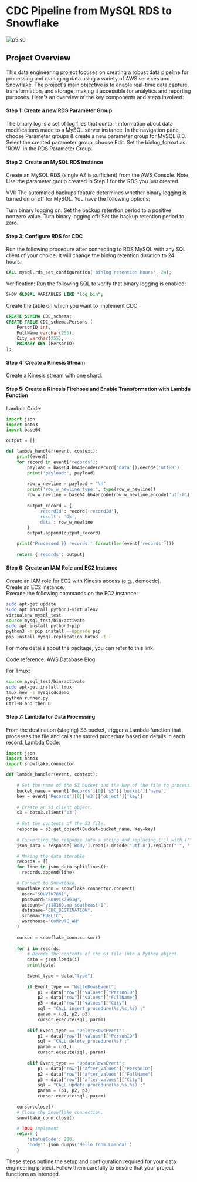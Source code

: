 # CDC Pipeline from MySQL RDS to Snowflake
![p5 s0](https://github.com/Souvik7861/PROJECTS/assets/120063616/c0bcc944-fd5c-4084-9e6d-34f0d3f5a32d)

## Project Overview
This data engineering project focuses on creating a robust data pipeline for processing and managing data using a variety of AWS services and Snowflake. The project's main objective is to enable real-time data capture, transformation, and storage, making it accessible for analytics and reporting purposes. Here's an overview of the key components and steps involved:

#### Step 1: Create a new RDS Parameter Group
The binary log is a set of log files that contain information about data modifications made to a MySQL server instance.
In the navigation pane, choose Parameter groups & create a new parameter group for MySQL 8.0.
Select the created parameter group, choose Edit.
Set the binlog_format as 'ROW' in the RDS Parameter Group.

#### Step 2: Create an MySQL RDS instance
Create an MySQL RDS (single AZ is sufficient) from the AWS Console.
Note: Use the parameter group created in Step 1 for the RDS you just created.

VVI: The automated backups feature determines whether binary logging is turned on or off for MySQL. You have the following options:

Turn binary logging on: Set the backup retention period to a positive nonzero value.
Turn binary logging off: Set the backup retention period to zero.
#### Step 3: Configure RDS for CDC
Run the following procedure after connecting to RDS MySQL with any SQL client of your choice. It will change the binlog retention duration to 24 hours.
```sql
CALL mysql.rds_set_configuration('binlog retention hours', 24);
```
Verification: Run the following SQL to verify that binary logging is enabled:

```sql
SHOW GLOBAL VARIABLES LIKE "log_bin";
```
Create the table on which you want to implement CDC:

```sql
CREATE SCHEMA CDC_schema;
CREATE TABLE CDC_schema.Persons (
    PersonID int,
    FullName varchar(255),
    City varchar(255),
    PRIMARY KEY (PersonID)
);
```
#### Step 4: Create a Kinesis Stream
Create a Kinesis stream with one shard.
#### Step 5: Create a Kinesis Firehose and Enable Transformation with Lambda Function
Lambda Code:
```python
import json
import boto3
import base64

output = []

def lambda_handler(event, context):
    print(event)
    for record in event['records']:
        payload = base64.b64decode(record['data']).decode('utf-8')
        print('payload:', payload)
        
        row_w_newline = payload + "\n"
        print('row_w_newline type:', type(row_w_newline))
        row_w_newline = base64.b64encode(row_w_newline.encode('utf-8'))
        
        output_record = {
            'recordId': record['recordId'],
            'result': 'Ok',
            'data': row_w_newline
        }
        output.append(output_record)

    print('Processed {} records.'.format(len(event['records'])))
    
    return {'records': output}
```
#### Step 6: Create an IAM Role and EC2 Instance
Create an IAM role for EC2 with Kinesis access (e.g., democdc).    
Create an EC2 instance.    
Execute the following commands on the EC2 instance:    
```bash
sudo apt-get update
sudo apt install python3-virtualenv
virtualenv mysql_test
source mysql_test/bin/activate
sudo apt install python3-pip
python3 -m pip install --upgrade pip
pip install mysql-replication boto3 -t .
```
For more details about the package, you can refer to this link.

Code reference: AWS Database Blog

For Tmux:
```bash
source mysql_test/bin/activate
sudo apt-get install tmux
tmux new -s mysqlcdcdemo
python runner.py
Ctrl+B and then D
```

#### Step 7: Lambda for Data Processing
From the destination (staging) S3 bucket, trigger a Lambda function that processes the file and calls the stored procedure based on details in each record.
Lambda Code:
```python
import json
import boto3
import snowflake.connector

def lambda_handler(event, context):
    
    # Get the name of the S3 bucket and the key of the file to process.
    bucket_name = event['Records'][0]['s3']['bucket']['name']
    key = event['Records'][0]['s3']['object']['key']
    
    # Create an S3 client object.
    s3 = boto3.client('s3')
    
    # Get the contents of the S3 file.
    response = s3.get_object(Bucket=bucket_name, Key=key)
    
    # Converting the response into a string and replacing ('') with ("")
    json_data = response['Body'].read().decode('utf-8').replace("'", '"')

    # Making the data iterable
    records = []
    for line in json_data.splitlines():
      records.append(line)

    # Connect to Snowflake.
    snowflake_conn = snowflake.connector.connect(
      user="SOUVIK7861",
      password="Souvik7861@",
      account="yi18169.ap-southeast-1",
      database="CDC_DESTINATION",
      schema="PUBLIC",
      warehouse="COMPUTE_WH"
    )
    
    cursor = snowflake_conn.cursor()
        
    for i in records:
        # Decode the contents of the S3 file into a Python object.
        data = json.loads(i) 
        print(data)
        
        Event_type = data["type"]
        
        if Event_type == "WriteRowsEvent":
            p1 = data["row"]["values"]["PersonID"]
            p2 = data["row"]["values"]["FullName"]
            p3 = data["row"]["values"]["City"]
            sql = "CALL insert_procedure(%s,%s,%s) ;"
            param = (p1, p2, p3)
            cursor.execute(sql, param)
          
        elif Event_type == "DeleteRowsEvent":
            p1 = data["row"]["values"]["PersonID"]
            sql = "CALL delete_procedure(%s) ;"
            param = (p1,)
            cursor.execute(sql, param)
          
        elif Event_type == "UpdateRowsEvent":
            p1 = data["row"]["after_values"]["PersonID"]
            p2 = data["row"]["after_values"]["FullName"]
            p3 = data["row"]["after_values"]["City"]
            sql = "CALL update_procedure(%s,%s,%s) ;"
            param = (p1, p2, p3)
            cursor.execute(sql, param)
          
    cursor.close()
    # Close the Snowflake connection.
    snowflake_conn.close()

    # TODO implement
    return {
        'statusCode': 200,
        'body': json.dumps('Hello from Lambda!')
    }
```    
These steps outline the setup and configuration required for your data engineering project. Follow them carefully to ensure that your project functions as intended.
